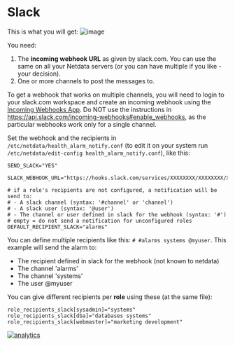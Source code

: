 # Slack

This is what you will get:
![image](https://cloud.githubusercontent.com/assets/2662304/18407116/bbd0fee6-7710-11e6-81cf-58c0defaee2b.png)

You need:

1. The **incoming webhook URL** as given by slack.com. You can use the same on all your Netdata servers (or you can have multiple if you like - your decision).
2. One or more channels to post the messages to.

To get a webhook that works on multiple channels, you will need to login to your slack.com workspace and create an incoming webhook using the [Incoming Webhooks App](https://slack.com/apps/A0F7XDUAZ-incoming-webhooks).
Do NOT use the instructions in https://api.slack.com/incoming-webhooks#enable_webhooks, as the particular webhooks work only for a single channel.

Set the webhook and the recipients in `/etc/netdata/health_alarm_notify.conf` (to edit it on your system run `/etc/netdata/edit-config health_alarm_notify.conf`), like this:

```
SEND_SLACK="YES"

SLACK_WEBHOOK_URL="https://hooks.slack.com/services/XXXXXXXX/XXXXXXXX/XXXXXXXXXXXXXXXXXXXXXXXXXXXXXXX"

# if a role's recipients are not configured, a notification will be send to:
# - A slack channel (syntax: '#channel' or 'channel')  
# - A slack user (syntax: '@user')
# - The channel or user defined in slack for the webhook (syntax: '#')
# empty = do not send a notification for unconfigured roles 
DEFAULT_RECIPIENT_SLACK="alarms"

```

You can define multiple recipients like this: `# #alarms systems @myuser`. 
This example will send the alarm to:
- The recipient defined in slack for the webhook (not known to netdata)
- The channel 'alarms'
- The channel 'systems'
- The user @myuser

You can give different recipients per **role** using these (at the same file):

```
role_recipients_slack[sysadmin]="systems"
role_recipients_slack[dba]="databases systems"
role_recipients_slack[webmaster]="marketing development"
```

[![analytics](https://www.google-analytics.com/collect?v=1&aip=1&t=pageview&_s=1&ds=github&dr=https%3A%2F%2Fgithub.com%2Fnetdata%2Fnetdata&dl=https%3A%2F%2Fmy-netdata.io%2Fgithub%2Fhealth%2Fnotifications%2Fslack%2FREADME&_u=MAC~&cid=5792dfd7-8dc4-476b-af31-da2fdb9f93d2&tid=UA-64295674-3)]()
